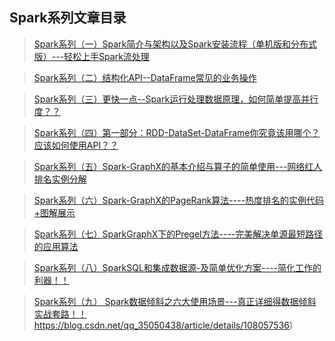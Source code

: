 ## Spark系列文章目录

>[Spark系列（一）Spark简介与架构以及Spark安装流程（单机版和分布式版）---轻松上手Spark流处理](https://blog.csdn.net/qq_35050438/article/details/107581322)

>[Spark系列（二）结构化API--DataFrame常见的业务操作](https://blog.csdn.net/qq_35050438/article/details/107659087)

>[Spark系列（三）更快一点--Spark运行处理数据原理，如何简单提高并行度？？](https://blog.csdn.net/qq_35050438/article/details/107673242)

>[Spark系列（四）第一部分：RDD-DataSet-DataFrame你究竟该用哪个？应该如何使用API？？](https://blog.csdn.net/qq_35050438/article/details/107673373)

>[Spark系列（五）Spark-GraphX的基本介绍与算子的简单使用---网络红人排名实例分解](https://blog.csdn.net/qq_35050438/article/details/107795341)

>[Spark系列（六）Spark-GraphX的PageRank算法----热度排名的实例代码+图解展示](https://blog.csdn.net/qq_35050438/article/details/107814265)

>[Spark系列（七）SparkGraphX下的Pregel方法----完美解决单源最短路径的应用算法](https://blog.csdn.net/qq_35050438/article/details/107853194)

>[Spark系列（八）SparkSQL和集成数据源-及简单优化方案----简化工作的利器！！](https://blog.csdn.net/qq_35050438/article/details/107952647)

>[Spark系列（九） Spark数据倾斜之六大使用场景---真正详细得数据倾斜实战套路！！](https://blog.csdn.net/qq_35050438/article/details/108057536)https://blog.csdn.net/qq_35050438/article/details/108057536)